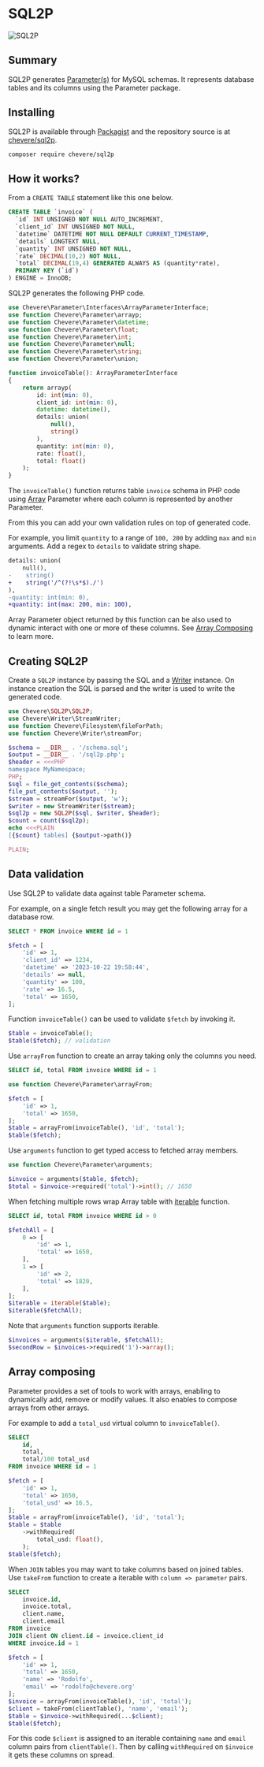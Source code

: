 # SQL2P

![SQL2P](/src/packages/sql2p-logo.svg)

## Summary

SQL2P generates [Parameter(s)](https://chevere.org/packages/parameter) for MySQL schemas. It represents database tables and its columns using the Parameter package.

## Installing

SQL2P is available through [Packagist](https://packagist.org/packages/chevere/sql2p) and the repository source is at [chevere/sql2p](https://github.com/chevere/sql2p).

```sh
composer require chevere/sql2p
```

## How it works?

From a `CREATE TABLE` statement like this one below.

```sql
CREATE TABLE `invoice` (
  `id` INT UNSIGNED NOT NULL AUTO_INCREMENT,
  `client_id` INT UNSIGNED NOT NULL,
  `datetime` DATETIME NOT NULL DEFAULT CURRENT_TIMESTAMP,
  `details` LONGTEXT NULL,
  `quantity` INT UNSIGNED NOT NULL,
  `rate` DECIMAL(10,2) NOT NULL,
  `total` DECIMAL(19,4) GENERATED ALWAYS AS (quantity*rate),
  PRIMARY KEY (`id`)
) ENGINE = InnoDB;
```

SQL2P generates the following PHP code.

```php
use Chevere\Parameter\Interfaces\ArrayParameterInterface;
use function Chevere\Parameter\arrayp;
use function Chevere\Parameter\datetime;
use function Chevere\Parameter\float;
use function Chevere\Parameter\int;
use function Chevere\Parameter\null;
use function Chevere\Parameter\string;
use function Chevere\Parameter\union;

function invoiceTable(): ArrayParameterInterface
{
    return arrayp(
        id: int(min: 0),
        client_id: int(min: 0),
        datetime: datetime(),
        details: union(
            null(),
            string()
        ),
        quantity: int(min: 0),
        rate: float(),
        total: float()
    );
}
```

The `invoiceTable()` function returns table `invoice` schema in PHP code using [Array](https://chevere.org/packages/parameter#array) Parameter where each column is represented by another Parameter.

From this you can add your own validation rules on top of generated code.

For example, you limit `quantity` to a range of `100, 200` by adding `max` and `min` arguments. Add a regex to `details` to validate string shape.

```diff
details: union(
    null(),
-    string()
+    string('/^(?!\s*$)./')
),
-quantity: int(min: 0),
+quantity: int(max: 200, min: 100),
```

Array Parameter object returned by this function can be also used to dynamic interact with one or more of these columns. See [Array Composing](#array-composing) to learn more.

## Creating SQL2P

Create a `SQL2P` instance by passing the SQL and a [Writer](https://chevere.org/packages/writer) instance. On instance creation the SQL is parsed and the writer is used to write the generated code.

```php
use Chevere\SQL2P\SQL2P;
use Chevere\Writer\StreamWriter;
use function Chevere\Filesystem\fileForPath;
use function Chevere\Writer\streamFor;

$schema = __DIR__ . '/schema.sql';
$output = __DIR__ . '/sql2p.php';
$header = <<<PHP
namespace MyNamespace;
PHP;
$sql = file_get_contents($schema);
file_put_contents($output, '');
$stream = streamFor($output, 'w');
$writer = new StreamWriter($stream);
$sql2p = new SQL2P($sql, $writer, $header);
$count = count($sql2p);
echo <<<PLAIN
[{$count} tables] {$output->path()}

PLAIN;
```

## Data validation

Use SQL2P to validate data against table Parameter schema.

For example, on a single fetch result you may get the following array for a database row.

```sql
SELECT * FROM invoice WHERE id = 1
```

```php
$fetch = [
    'id' => 1,
    'client_id' => 1234,
    'datetime' => '2023-10-22 19:58:44',
    'details' => null,
    'quantity' => 100,
    'rate' => 16.5,
    'total' => 1650,
];
```

Function `invoiceTable()` can be used to validate `$fetch` by invoking it.

```php
$table = invoiceTable();
$table($fetch); // validation
```

Use `arrayFrom` function to create an array taking only the columns you need.

```sql
SELECT id, total FROM invoice WHERE id = 1
```

```php
use function Chevere\Parameter\arrayFrom;

$fetch = [
    'id' => 1,
    'total' => 1650,
];
$table = arrayFrom(invoiceTable(), 'id', 'total');
$table($fetch);
```

Use `arguments` function to get typed access to fetched array members.

```php
use function Chevere\Parameter\arguments;

$invoice = arguments($table, $fetch);
$total = $invoice->required('total')->int(); // 1650
```

When fetching multiple rows wrap Array table with [iterable](https://chevere.org/packages/parameter.html#iterable) function.

```sql
SELECT id, total FROM invoice WHERE id > 0
```

```php
$fetchAll = [
    0 => [
        'id' => 1,
        'total' => 1650,
    ],
    1 => [
        'id' => 2,
        'total' => 1820,
    ],
];
$iterable = iterable($table);
$iterable($fetchAll);
```

Note that `arguments` function supports iterable.

```php
$invoices = arguments($iterable, $fetchAll);
$secondRow = $invoices->required('1')->array();
```

## Array composing

Parameter provides a set of tools to work with arrays, enabling to dynamically add, remove or modify values. It also enables to compose arrays from other arrays.

For example to add a `total_usd` virtual column to `invoiceTable()`.

```sql
SELECT
    id,
    total,
    total/100 total_usd
FROM invoice WHERE id = 1
```

```php
$fetch = [
    'id' => 1,
    'total' => 1650,
    'total_usd' => 16.5,
];
$table = arrayFrom(invoiceTable(), 'id', 'total');
$table = $table
    ->withRequired(
        total_usd: float(),
    );
$table($fetch);
```

When `JOIN` tables you may want to take columns based on joined tables. Use `takeFrom` function to create a iterable with `column => parameter` pairs.

```sql
SELECT
    invoice.id,
    invoice.total,
    client.name,
    client.email
FROM invoice
JOIN client ON client.id = invoice.client_id
WHERE invoice.id = 1
```

```php
$fetch = [
    'id' => 1,
    'total' => 1650,
    'name' => 'Rodolfo',
    'email' => 'rodolfo@chevere.org'
];
$invoice = arrayFrom(invoiceTable(), 'id', 'total');
$client = takeFrom(clientTable(), 'name', 'email');
$table = $invoice->withRequired(...$client);
$table($fetch);
```

For this code `$client` is assigned to an iterable containing `name` and `email` column pairs from `clientTable()`. Then by calling `withRequired` on `$invoice` it gets these columns on spread.
